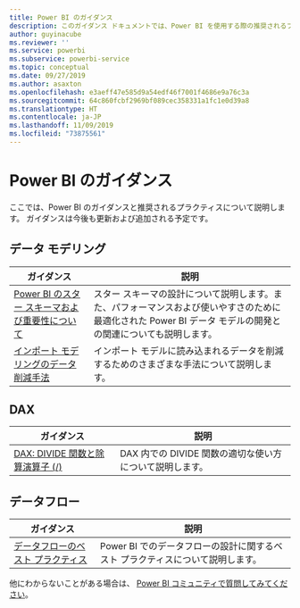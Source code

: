 ```yaml
---
title: Power BI のガイダンス
description: このガイダンス ドキュメントでは、Power BI を使用する際の推奨されるプラクティスを紹介します。
author: guyinacube
ms.reviewer: ''
ms.service: powerbi
ms.subservice: powerbi-service
ms.topic: conceptual
ms.date: 09/27/2019
ms.author: asaxton
ms.openlocfilehash: e3aeff47e585d9a54edf46f7001f4686e9a76c3a
ms.sourcegitcommit: 64c860fcbf2969bf089cec358331a1fc1e0d39a8
ms.translationtype: HT
ms.contentlocale: ja-JP
ms.lasthandoff: 11/09/2019
ms.locfileid: "73875561"
---
```

# <a name="guidance-for-power-bi"></a>Power BI のガイダンス

ここでは、Power BI のガイダンスと推奨されるプラクティスについて説明します。 ガイダンスは今後も更新および追加される予定です。

## <a name="data-modeling"></a>データ モデリング

| ガイダンス | 説明 |
| --- | --- |
| [Power BI のスター スキーマおよび重要性について](star-schema.md) | スター スキーマの設計について説明します。また、パフォーマンスおよび使いやすさのために最適化された Power BI データ モデルの開発との関連についても説明します。 |
| [インポート モデリングのデータ削減手法](import-modeling-data-reduction.md) | インポート モデルに読み込まれるデータを削減するためのさまざまな手法について説明します。 |

## <a name="dax"></a>DAX

| ガイダンス | 説明 |
| --- | --- |
| [DAX: DIVIDE 関数と除算演算子 (/)](dax-divide-function-operator.md) | DAX 内での DIVIDE 関数の適切な使い方について説明します。 |

## <a name="dataflows"></a>データフロー

| ガイダンス | 説明 |
| --- | --- |
| [データフローのベスト プラクティス](../service-dataflows-best-practices.md) | Power BI でのデータフローの設計に関するベスト プラクティスについて説明します。 |

他にわからないことがある場合は、 [Power BI コミュニティで質問してみてください](https://community.powerbi.com/)。